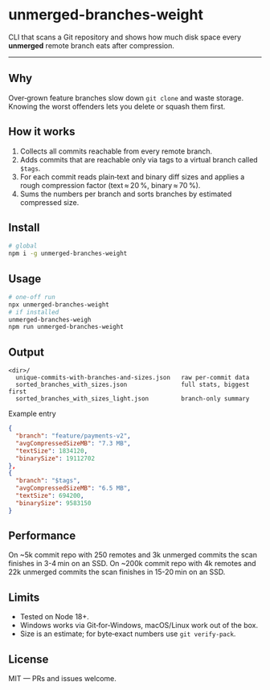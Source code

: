 # unmerged-branches-weight

CLI that scans a Git repository and shows how much disk space every **unmerged** remote branch eats after compression.

---

## Why

Over‑grown feature branches slow down `git clone` and waste storage.  Knowing the worst offenders lets you delete or squash them first.

## How it works

1. Collects all commits reachable from every remote branch.
2. Adds commits that are reachable only via tags to a virtual branch called `$tags`.
3. For each commit reads plain‑text and binary diff sizes and applies a rough compression factor (text ≈ 20 %, binary ≈ 70 %).
4. Sums the numbers per branch and sorts branches by estimated compressed size.

## Install

```bash
# global
npm i -g unmerged-branches-weight
```

## Usage

```bash
# one‑off run
npx unmerged-branches-weight
# if installed
unmerged-branches-weigh
npm run unmerged-branches-weight
```

## Output

```
<dir>/
  unique-commits-with-branches-and-sizes.json   raw per‑commit data
  sorted_branches_with_sizes.json               full stats, biggest first
  sorted_branches_with_sizes_light.json         branch‑only summary
```

Example entry

```json
{
  "branch": "feature/payments-v2",
  "avgCompressedSizeMB": "7.3 MB",
  "textSize": 1834120,
  "binarySize": 19112702
},
{
  "branch": "$tags",
  "avgCompressedSizeMB": "6.5 MB",
  "textSize": 694200,
  "binarySize": 9583150
}
```

## Performance

On \~5k commit repo with 250 remotes and 3k unmerged commits the scan finishes in 3-4 min on an SSD.
On \~200k commit repo with 4k remotes and 22k unmerged commits the scan finishes in 15-20 min on an SSD.

## Limits

* Tested on Node 18+.
* Windows works via Git‑for‑Windows, macOS/Linux work out of the box.
* Size is an estimate; for byte‑exact numbers use `git verify-pack`.

## License

MIT — PRs and issues welcome.
